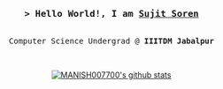 <!-- ### Hi there 👋 -->

<h3 align="center">
        <samp>&gt; Hello World!, I am
                <b><a target="_blank" href="#">Sujit Soren</a></b>
        </samp>
</h3>

<p align="center">
        <samp>
                <br>
                        Computer Science Undergrad @<b> IIITDM Jabalpur</b>
                <br>
        </samp>
</p>

<br>

<p align="center">
<a href="https://github.com/Sujit1011">
  <img align="center" src="https://github-readme-stats.vercel.app/api?username=Sujit1011&show_icons=true&theme=dark&count_private=true&icon_color=439975&text_color=6e6e6e" alt="MANISH007700's github stats"/>
</a></p>
<br>


<!--
**Sujit1011/Sujit1011** is a ✨ _special_ ✨ repository because its `README.md` (this file) appears on your GitHub profile.

Here are some ideas to get you started:

- 🔭 I’m currently working on ...
- 🌱 I’m currently learning ...
- 👯 I’m looking to collaborate on ...
- 🤔 I’m looking for help with ...
- 💬 Ask me about ...
- 📫 How to reach me: ...
- 😄 Pronouns: ...
- ⚡ Fun fact: ...
-->
